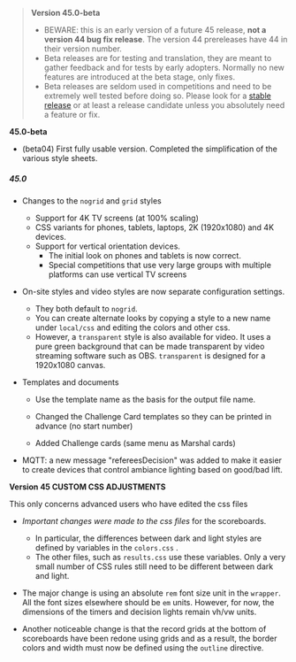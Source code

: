 > **Version 45.0-beta**	
>
> - BEWARE: this is an early version of a future 45 release, **not a version 44 bug fix release**.  The version 44 prereleases have 44 in their version number.
> - Beta releases are for testing and translation, they are meant to gather feedback and for tests by early adopters.  Normally no new features are introduced at the beta stage, only fixes.
> - Beta releases are seldom used in competitions and need to be extremely well tested before doing so. Please look for a [stable release](https://github.com/owlcms/owlcms4/releases) or at least a release candidate unless you absolutely need a feature or fix.

**45.0-beta**

- (beta04) First fully usable version. Completed the simplification of the various style sheets.

##### 45.0

- Changes to the `nogrid` and `grid`  styles
  - Support for 4K TV screens (at 100% scaling)
  - CSS variants for phones, tablets, laptops, 2K (1920x1080) and 4K devices.
  - Support for vertical orientation devices. 
    - The initial look on phones and tablets is now correct. 
    - Special competitions that use very large groups with multiple platforms can use vertical TV screens
- On-site styles and video styles are now separate configuration settings.
  - They both default to `nogrid`. 
  - You can create alternate looks by copying a style to a new name under `local/css` and editing the colors and other css.
  - However, a `transparent` style is also available for video. It uses a pure green background that can be made transparent by video streaming software such as OBS.  `transparent` is designed for a 1920x1080 canvas.
- Templates and documents

  - Use the template name as the basis for the output file name.
  - Changed the Challenge Card templates so they can be printed in advance (no start number)

  - Added Challenge cards (same menu as Marshal cards)
- MQTT: a new message "refereesDecision" was added to make it easier to create devices that control ambiance lighting based on good/bad lift.


**Version 45 CUSTOM CSS ADJUSTMENTS**

This only concerns advanced users who have edited the css files

- *Important changes were made to the css files* for the scoreboards.  
  - In particular, the differences between dark and light styles are defined by variables in the  `colors.css` . 
  - The other files, such as `results.css` use these variables. Only a very small number of CSS rules still need to be different between dark and light.

- The major change is using an absolute `rem` font size unit in the `wrapper`.  All the font sizes elsewhere should be `em` units.   However, for now, the dimensions of the timers and decision lights remain vh/vw units.
- Another noticeable change is that the record grids at the bottom of scoreboards have been redone using grids and as a result, the border colors and width must now be defined using the `outline` directive.

